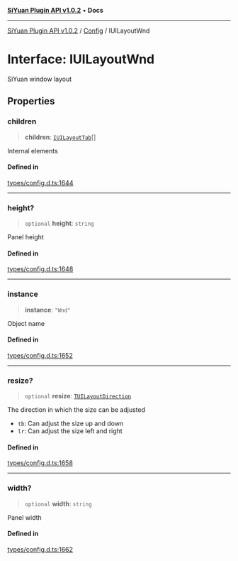[**SiYuan Plugin API v1.0.2**](../../../README.md) • **Docs**

---

[SiYuan Plugin API v1.0.2](../../../README.md) / [Config](../README.md) / IUILayoutWnd

# Interface: IUILayoutWnd

SiYuan window layout

## Properties

### children

> **children**: [`IUILayoutTab`](IUILayoutTab.md)[]

Internal elements

#### Defined in

[types/config.d.ts:1644](https://github.com/siyuan-note/petal/tree/main/types/config.d.ts#L1644)

---

### height?

> `optional` **height**: `string`

Panel height

#### Defined in

[types/config.d.ts:1648](https://github.com/siyuan-note/petal/tree/main/types/config.d.ts#L1648)

---

### instance

> **instance**: `"Wnd"`

Object name

#### Defined in

[types/config.d.ts:1652](https://github.com/siyuan-note/petal/tree/main/types/config.d.ts#L1652)

---

### resize?

> `optional` **resize**: [`TUILayoutDirection`](../type-aliases/TUILayoutDirection.md)

The direction in which the size can be adjusted

- `tb`: Can adjust the size up and down
- `lr`: Can adjust the size left and right

#### Defined in

[types/config.d.ts:1658](https://github.com/siyuan-note/petal/tree/main/types/config.d.ts#L1658)

---

### width?

> `optional` **width**: `string`

Panel width

#### Defined in

[types/config.d.ts:1662](https://github.com/siyuan-note/petal/tree/main/types/config.d.ts#L1662)
